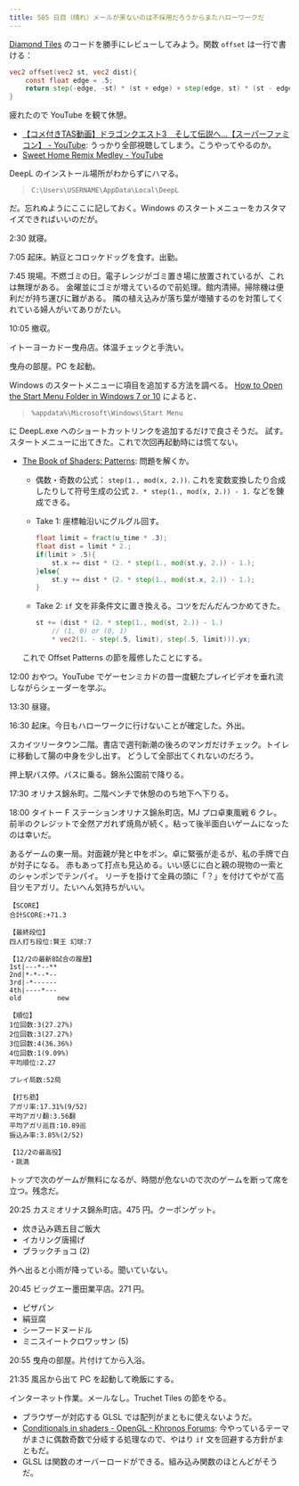 ```yaml
---
title: 585 日目（晴れ）メールが来ないのは不採用だろうからまたハローワークだ
---
```


[Diamond Tiles](https://thebookofshaders.com/edit.php#09/diamondtiles.frag)
のコードを勝手にレビューしてみよう。関数 `offset` は一行で書ける：

```glsl
vec2 offset(vec2 st, vec2 dist){
    const float edge = .5;
    return step(-edge, -st) * (st + edge) + step(edge, st) * (st - edge);
}
```

疲れたので YouTube を観て休憩。

* [【コメ付きTAS動画】ドラゴンクエスト3　そして伝説へ…【スーパーファミコン】 - YouTube](https://www.youtube.com/watch?v=ZCAFUKlBgiQ):
  うっかり全部視聴してしまう。こうやってやるのか。
* [Sweet Home Remix Medley - YouTube](https://www.youtube.com/watch?v=gAk1XgTq_fg)

DeepL のインストール場所がわからずにハマる。

> `C:\Users\USERNAME\AppData\Local\DeepL`

だ。忘れぬようにここに記しておく。Windows のスタートメニューをカスタマイズできればいいのだが。

2:30 就寝。

7:05 起床。納豆とコロッケドッグを食す。出勤。

7:45 現場。不燃ゴミの日。電子レンジがゴミ置き場に放置されているが、これは無理がある。
金曜並にゴミが増えているので前処理。館内清掃。掃除機は便利だが持ち運びに難がある。
隣の植え込みが落ち葉が増殖するのを対策してくれている婦人がいてありがたい。

10:05 撤収。

イトーヨーカドー曳舟店。体温チェックと手洗い。

曳舟の部屋。PC を起動。

Windows のスタートメニューに項目を追加する方法を調べる。
[How to Open the Start Menu Folder in Windows 7 or 10](https://www.howtogeek.com/howto/6463/stupid-geek-tricks-how-to-open-the-start-menu-folder-in-windows-7/)
によると、

> `%appdata%\Microsoft\Windows\Start Menu`

に DeepL.exe へのショートカットリンクを追加するだけで良さそうだ。
試す。スタートメニューに出てきた。これで次回再起動時には慌てない。

* [The Book of Shaders: Patterns](https://thebookofshaders.com/09/): 問題を解くか。
  * 偶数・奇数の公式： `step(1., mod(x, 2.))`.
    これを変数変換したり合成したりして符号生成の公式
    `2. * step(1., mod(x, 2.)) - 1.` などを錬成できる。
  * Take 1: 座標軸沿いにグルグル回す。

    ```glsl
    float limit = fract(u_time * .3);
    float dist = limit * 2.;
    if(limit > .5){
        st.x += dist * (2. * step(1., mod(st.y, 2.)) - 1.);
    }else{
        st.y += dist * (2. * step(1., mod(st.x, 2.)) - 1.);
    }
    ```

  * Take 2: `if` 文を非条件文に置き換える。コツをだんだんつかめてきた。

    ```glsl
    st += (dist * (2. * step(1., mod(st, 2.)) - 1.)
        // (1, 0) or (0, 1)
        * vec2(1. - step(.5, limit), step(.5, limit))).yx;
    ```

  これで Offset Patterns の節を履修したことにする。

12:00 おやつ。YouTube でゲーセンミカドの昔一度観たプレイビデオを垂れ流しながらシェーダーを学ぶ。

13:30 昼寝。

16:30 起床。今日もハローワークに行けないことが確定した。外出。

スカイツリータウン二階。書店で週刊新潮の後ろのマンガだけチェック。トイレに移動して腸の中身を少し出す。
どうして全部出てくれないのだろう。

押上駅バス停。バスに乗る。錦糸公園前で降りる。

17:30 オリナス錦糸町。二階ベンチで休憩ののち地下へ下りる。

18:00 タイトー F ステーションオリナス錦糸町店。MJ プロ卓東風戦 6 クレ。
前半のクレジットで全然アガれず焼鳥が続く。粘って後半面白いゲームになったのは幸いだ。

あるゲームの東一局。対面親が発と中をポン。卓に緊張が走るが、私の手牌で白が対子になる。
赤もあって打点も見込める。いい感じに白と親の現物の一索とのシャンポンでテンパイ。
リーチを掛けて全員の頭に「？」を付けてやがて高目ツモアガリ。たいへん気持ちがいい。

```text
【SCORE】
合計SCORE:+71.3

【最終段位】
四人打ち段位:賢王 幻球:7

【12/2の最新8試合の履歴】
1st|---*--**
2nd|*-*--*--
3rd|-*------
4th|----*---
old         new

【順位】
1位回数:3(27.27%)
2位回数:3(27.27%)
3位回数:4(36.36%)
4位回数:1(9.09%)
平均順位:2.27

プレイ局数:52局

【打ち筋】
アガリ率:17.31%(9/52)
平均アガリ翻:3.56翻
平均アガリ巡目:10.89巡
振込み率:3.85%(2/52)

【12/2の最高役】
・跳満
```

トップで次のゲームが無料になるが、時間が危ないので次のゲームを断って席を立つ。残念だ。

20:25 カスミオリナス錦糸町店。475 円。クーポンゲット。

* 炊き込み鶏五目ご飯大
* イカリング唐揚げ
* ブラックチョコ (2)

外へ出ると小雨が降っている。聞いていない。

20:45 ビッグエー墨田業平店。271 円。

* ピザパン
* 絹豆腐
* シーフードヌードル
* ミニスイートクロワッサン (5)

20:55 曳舟の部屋。片付けてから入浴。

21:35 風呂から出て PC を起動して晩飯にする。

インターネット作業。メールなし。Truchet Tiles の節をやる。

* ブラウザーが対応する GLSL では配列がまともに使えないようだ。
* [Conditionals in shaders - OpenGL - Khronos Forums](https://community.khronos.org/t/conditionals-in-shaders/69403):
  今やっているテーマがまさに偶数奇数で分岐する処理なので、やはり `if` 文を回避する方針がまともだ。
* GLSL は関数のオーバーロードができる。組み込み関数のほとんどがそうだ。
